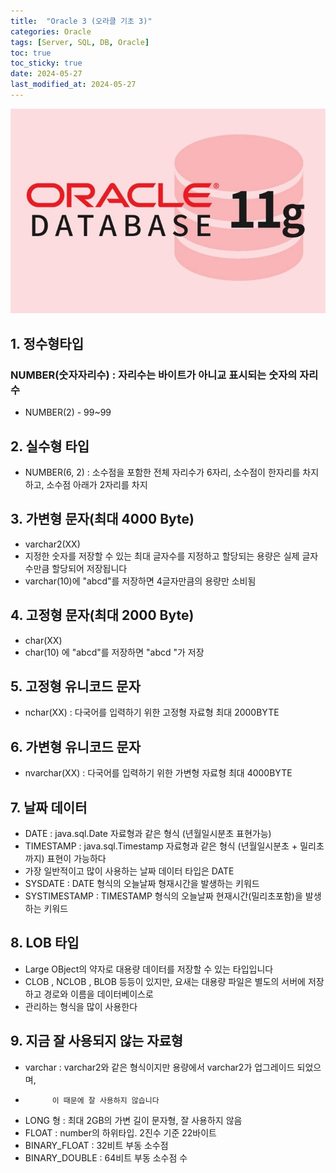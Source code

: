 ```yaml
---
title:  "Oracle 3 (오라클 기초 3)"
categories: Oracle
tags: [Server, SQL, DB, Oracle]
toc: true
toc_sticky: true
date: 2024-05-27
last_modified_at: 2024-05-27
---
```


![oracle.png](/assets/images/oracle.png)

## 1. 정수형타입

### NUMBER(숫자자리수) : 자리수는 바이트가 아니교 표시되는 숫자의 자리수
- NUMBER(2) - 99~99

## 2. 실수형 타입
- NUMBER(6, 2) : 소수점을 포함한 전체 자리수가 6자리, 소수점이 한자리를 차지하고, 소수점 아래가 2자리를 차지

## 3. 가변형 문자(최대 4000 Byte)
- varchar2(XX)
- 지정한 숫자를 저장할 수 있는 최대 글자수를 지정하고 할당되는 용량은 실제 글자수만큼 할당되어 저장됩니다
- varchar(10)에 "abcd"를 저장하면 4글자만큼의 용량만 소비됨

## 4. 고정형 문자(최대 2000 Byte)
- char(XX)
- char(10) 에 "abcd"를 저장하면 "abcd       "가 저장

## 5. 고정형 유니코드 문자
- nchar(XX) : 다국어를 입력하기 위한 고정형 자료형 최대 2000BYTE


## 6. 가변형 유니코드 문자
- nvarchar(XX) : 다국어를 입력하기 위한 가변형 자료형 최대 4000BYTE

## 7. 날짜 데이터
- DATE : java.sql.Date 자료형과 같은 형식		(년월일시분초 표현가능)
- TIMESTAMP : java.sql.Timestamp 자료형과 같은 형식			(년월일시분초 + 밀리초까지) 표현이 가능하다
- 가장 일반적이고 많이 사용하는 날짜 데이터 타입은 DATE
- SYSDATE : DATE 형식의 오늘날짜 형재시간을 발생하는 키워드
- SYSTIMESTAMP : TIMESTAMP 형식의 오늘날짜 현재시간(밀리초포함)을 발생하는 키워드




## 8. LOB 타입
- Large OBject의 약자로 대용량 데이터를 저장할 수 있는 타입입니다
- CLOB , NCLOB , BLOB 등등이 있지만, 요새는 대용량 파일은 별도의 서버에 저장하고 경로와 이름을 데이터베이스로
- 관리하는 형식을 많이 사용한다

## 9. 지금 잘 사용되지 않는 자료형
- varchar : varchar2와 같은 형식이지만 용량에서 varchar2가 업그레이드 되었으며,
-   		이 때문에 잘 사용하지 않습니다
- LONG 형 : 최대 2GB의 가변 길이 문자형, 잘 사용하지 않음
- FLOAT : number의 하위타입. 2진수 기준 22바이트
- BINARY_FLOAT : 32비트 부동 소수점
- BINARY_DOUBLE : 64비트 부동 소수점 수
